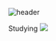 ![header](https://capsule-render.vercel.app/api?type=venom&color=auto&height=200&section=header&text=Jimin's%20GITHUB&fontSize=60)

Studying
<img src="https://img.shields.io/badge/html5-#E34F26?style=flat-square&logo=html5&logoColor=black"/>
